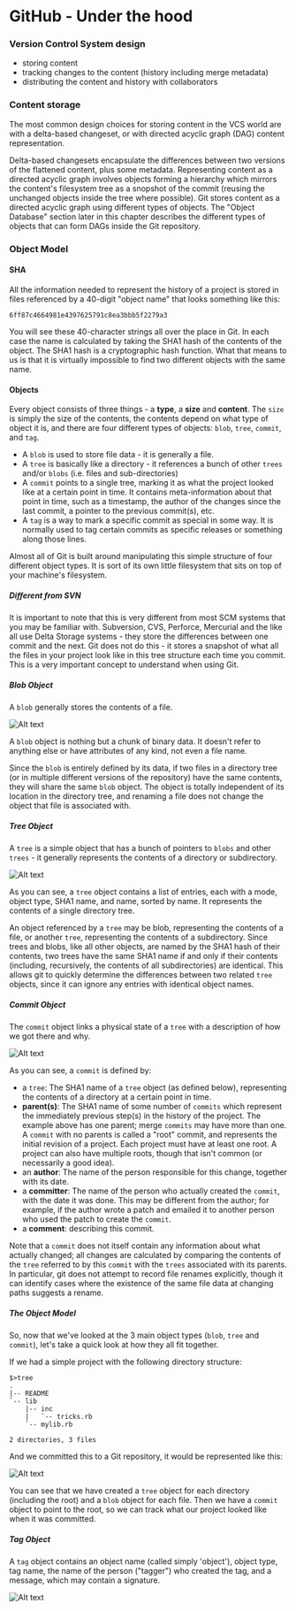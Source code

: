 # GitHub - Under the hood

### Version Control System design
- storing content
- tracking changes to the content (history including merge metadata)
- distributing the content and history with collaborators

### Content storage
The most common design choices for storing content in the VCS world are with a delta-based changeset, or with directed acyclic graph (DAG) content representation.

Delta-based changesets encapsulate the differences between two versions of the flattened content, plus some metadata. Representing content as a directed acyclic graph involves objects forming a hierarchy which mirrors the content's filesystem tree as a snopshot of the commit (reusing the unchanged objects inside the tree where possible). Git stores content as a directed acyclic graph using different types of objects. The "Object Database" section later in this chapter describes the different types of objects that can form DAGs inside the Git repository.

### Object Model
#### SHA
All the information needed to represent the history of a project is stored in files referenced by a 40-digit "object name" that looks something like this:
```
6ff87c4664981e4397625791c8ea3bbb5f2279a3
```
You will see these 40-character strings all over the place in Git. In each case the name is calculated by taking the SHA1 hash of the contents of the object. The SHA1 hash is a cryptographic hash function. What that means to us is that it is virtually impossible to find two different objects with the same name.

#### Objects
Every object consists of three things - a **type**, a **size** and **content**. The `size` is simply the size of the contents, the contents depend on what type of object it is, and there are four different types of objects: `blob`, `tree`, `commit`, and `tag`.

- A `blob` is used to store file data - it is generally a file.
- A `tree` is basically like a directory - it references a bunch of other `trees` and/or `blobs` (i.e. files and sub-directories)
- A `commit` points to a single tree, marking it as what the project looked like at a certain point in time. It contains meta-information about that point in time, such as a timestamp, the author of the changes since the last commit, a pointer to the previous commit(s), etc.
- A `tag` is a way to mark a specific commit as special in some way. It is normally used to tag certain commits as specific releases or something along those lines.

Almost all of Git is built around manipulating this simple structure of four different object types. It is sort of its own little filesystem that sits on top of your machine's filesystem.

##### Different from SVN
It is important to note that this is very different from most SCM systems that you may be familiar with. Subversion, CVS, Perforce, Mercurial and the like all use Delta Storage systems - they store the differences between one commit and the next. Git does not do this - it stores a snapshot of what all the files in your project look like in this tree structure each time you commit. This is a very important concept to understand when using Git.

##### Blob Object
A `blob` generally stores the contents of a file.

![Alt text](/images/object-blob.png?raw=true)

A `blob` object is nothing but a chunk of binary data. It doesn't refer to anything else or have attributes of any kind, not even a file name.

Since the `blob` is entirely defined by its data, if two files in a directory tree (or in multiple different versions of the repository) have the same contents, they will share the same `blob` object. The object is totally independent of its location in the directory tree, and renaming a file does not change the object that file is associated with.

##### Tree Object
A `tree` is a simple object that has a bunch of pointers to `blobs` and other `trees` - it generally represents the contents of a directory or subdirectory.

![Alt text](/images/object-tree.png?raw=true)

As you can see, a `tree` object contains a list of entries, each with a mode, object type, SHA1 name, and name, sorted by name. It represents the contents of a single directory tree.

An object referenced by a `tree` may be blob, representing the contents of a file, or another `tree`, representing the contents of a subdirectory. Since trees and blobs, like all other objects, are named by the SHA1 hash of their contents, two trees have the same SHA1 name if and only if their contents (including, recursively, the contents of all subdirectories) are identical. This allows git to quickly determine the differences between two related `tree` objects, since it can ignore any entries with identical object names.

##### Commit Object
The `commit` object links a physical state of a `tree` with a description of how we got there and why.

![Alt text](/images/object-commit.png?raw=true)

As you can see, a `commit` is defined by:
- a `tree`: The SHA1 name of a `tree` object (as defined below), representing the contents of a directory at a certain point in time.
- **parent(s)**: The SHA1 name of some number of `commits` which represent the immediately previous step(s) in the history of the project. The example above has one parent; merge `commits` may have more than one. A `commit` with no parents is called a "root" commit, and represents the initial revision of a project. Each project must have at least one root. A project can also have multiple roots, though that isn't common (or necessarily a good idea).
- an **author**: The name of the person responsible for this change, together with its date.
- a **committer**: The name of the person who actually created the `commit`, with the date it was done. This may be different from the author; for example, if the author wrote a patch and emailed it to another person who used the patch to create the `commit`.
- a **comment**: describing this commit.

Note that a `commit` does not itself contain any information about what actually changed; all changes are calculated by comparing the contents of the `tree` referred to by this `commit` with the `trees` associated with its parents. In particular, git does not attempt to record file renames explicitly, though it can identify cases where the existence of the same file data at changing paths suggests a rename.

##### The Object Model
So, now that we've looked at the 3 main object types (`blob`, `tree` and `commit`), let's take a quick look at how they all fit together.

If we had a simple project with the following directory structure:
```
$>tree
.
|-- README
`-- lib
    |-- inc
    |   `-- tricks.rb
    `-- mylib.rb

2 directories, 3 files
```
And we committed this to a Git repository, it would be represented like this:

![Alt text](/images/objects-example.png?raw=true)

You can see that we have created a `tree` object for each directory (including the root) and a `blob` object for each file. Then we have a `commit` object to point to the root, so we can track what our project looked like when it was committed.

##### Tag Object
A `tag` object contains an object name (called simply 'object'), object type, tag name, the name of the person ("tagger") who created the tag, and a message, which may contain a signature.

![Alt text](/images/object-tag.png?raw=true)
